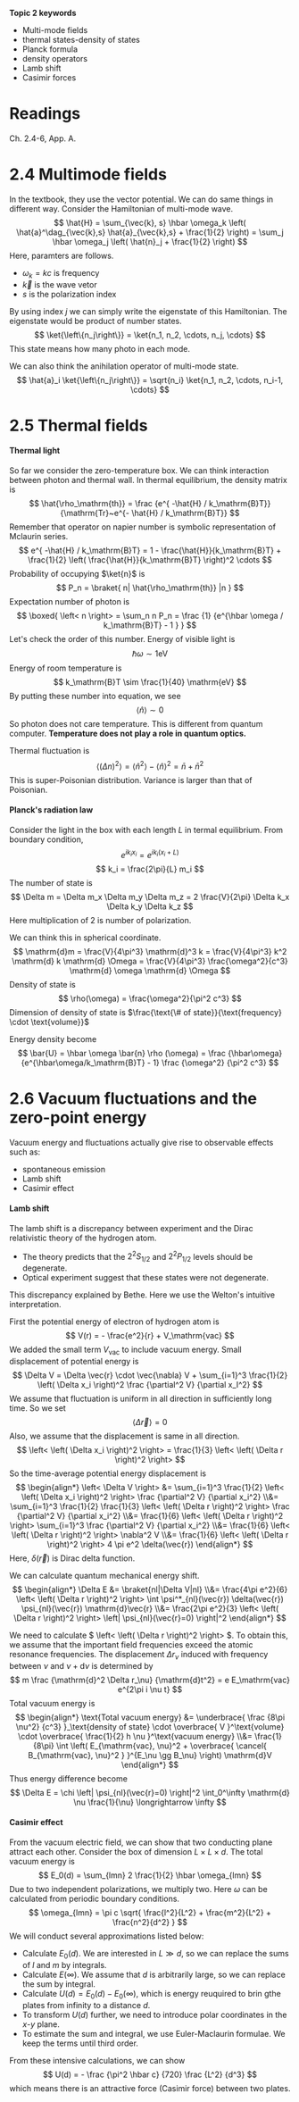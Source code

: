 __Topic 2 keywords__
- Multi-mode fields
- thermal states-density of states
- Planck formula
- density operators
- Lamb shift
- Casimir forces

# __Readings__
Ch. 2.4-6, App. A.

# __2.4 Multimode fields__
In the textbook, they use the vector potential. 
We can do same things in different way.
Consider the Hamiltonian of multi-mode wave.
$$
    \hat{H}
    =
    \sum_{\vec{k}, s}
    \hbar \omega_k
    \left(
        \hat{a}^\dag_{\vec{k},s}
        \hat{a}_{\vec{k},s}
        +
        \frac{1}{2}
    \right)
    =
    \sum_j
    \hbar \omega_j
    \left(
        \hat{n}_j
        +
        \frac{1}{2}
    \right)
$$
Here, paramters are follows.
- $\omega_k=kc$ is frequency
- $\vec{k}$ is the wave vetor
- $s$ is the polarization index

By using index $j$ we can simply write the eigenstate of this Hamiltonian.
The eigenstate would be product of number states.
$$
    \ket{\left\{n_j\right\}}
    =
    \ket{n_1, n_2, \cdots, n_j, \cdots}
$$
This state means how many photo in each mode.

We can also think the anihilation operator of multi-mode state.
$$
    \hat{a}_i
    \ket{\left\{n_j\right\}}
    =
    \sqrt{n_i}
    \ket{n_1, n_2, \cdots, n_i-1, \cdots}
$$

# __2.5 Thermal fields__
#### Thermal light
So far we consider the zero-temperature box.
We can think interaction between photon and thermal wall.
In thermal equilibrium, the density matrix is
$$
    \hat{\rho_\mathrm{th}}
    =
    \frac
    {e^{ -\hat{H} / k_\mathrm{B}T}}
    {\mathrm{Tr}~e^{- \hat{H} / k_\mathrm{B}T}}
$$
Remember that operator on napier number is symbolic representation of Mclaurin 
series.
$$
    e^{ -\hat{H} / k_\mathrm{B}T}
    =
    1 
    - 
    \frac{\hat{H}}{k_\mathrm{B}T}
    +
    \frac{1}{2}
    \left(
        \frac{\hat{H}}{k_\mathrm{B}T}
    \right)^2
    \cdots
$$
Probability of occupying $\ket{n}$ is
$$
    P_n 
    =
    \braket{
        n|
        \hat{\rho_\mathrm{th}}
        |n
    }
$$
Expectation number of photon is 
$$
    \boxed{
    \left< n \right>
    =
    \sum_n
    n P_n
    =
    \frac
    {1}
    {e^{\hbar \omega / k_\mathrm{B}T}  - 1 }
    }
$$
Let's check the order of this number.
Energy of visible light is 
$$
    \hbar \omega
    \sim
    1
    \mathrm{eV}
$$
Energy of room temperature is
$$
    k_\mathrm{B}T
    \sim
    \frac{1}{40}
    \mathrm{eV}
$$
By putting these number into equation, we see
$$
    \left< \hat{n} \right>
    \sim
    0
$$
So photon does not care temperature. This is different from quantum computer.
**Temperature does not play a role in quantum optics.**

Thermal fluctuation is
$$
    \left< \left( \Delta n \right)^2 \right>
    =
    \left< \hat{n}^2 \right>
    -
    \left< \hat{n} \right>^2
    =
    \bar{n}
    +
    \bar{n}^2
$$
This is super-Poisonian distribution. Variance is larger than that of Poisonian.
#### Planck's radiation law
Consider the light in the box with each length $L$ in termal equilibrium.
From boundary condition,
$$
    e^{i k_i x_i}
    =
    e^{i k_i (x_i+L)}
$$
$$
    k_i 
    =
    \frac{2\pi}{L} 
    m_i
$$
The number of state is 
$$
    \Delta m
    =
    \Delta m_x
    \Delta m_y
    \Delta m_z
    =
    2
    \frac{V}{2\pi}
    \Delta k_x
    \Delta k_y
    \Delta k_z
$$
Here multiplication of 2 is number of polarization.

We can think this in spherical coordinate.
$$
    \mathrm{d}m
    =
    \frac{V}{4\pi^3}
    \mathrm{d}^3 k
    =
    \frac{V}{4\pi^3}
    k^2
    \mathrm{d} k
    \mathrm{d} \Omega
    =
    \frac{V}{4\pi^3}
    \frac{\omega^2}{c^3}
    \mathrm{d} \omega
    \mathrm{d} \Omega
$$
Density of state is 
$$
    \rho(\omega)
    =
    \frac{\omega^2}{\pi^2 c^3}
$$
Dimension of density of state is 
$\frac{\text{\# of state}}{\text{frequency} \cdot \text{volume}}$

Energy density become
$$
    \bar{U}
    =
    \hbar \omega \bar{n} \rho (\omega)
    =
    \frac
    {\hbar\omega}
    {e^{\hbar\omega/k_\mathrm{B}T} - 1}
    \frac
    {\omega^2}
    {\pi^2 c^3}
$$

# __2.6 Vacuum fluctuations and the zero-point energy__
Vacuum energy and fluctuations actually give rise to observable effects such as:
- spontaneous emission
- Lamb shift 
- Casimir effect
#### Lamb shift
The lamb shift is a discrepancy between experiment and the Dirac relativistic
theory of the hydrogen atom.
- The theory predicts that the $2^2S_{1/2}$ and $2^2P_{1/2}$ levels should be degenerate.
- Optical experiment suggest that these states were not degenerate.

This discrepancy explained by Bethe. Here we use the Welton's intuitive 
interpretation.

First the potential energy of electron of hydrogen atom is
$$
    V(r)
    =
    -
    \frac{e^2}{r}
    +
    V_\mathrm{vac}
$$
We added the small term $V_\mathrm{vac}$ to include vacuum energy.
Small displacement of potential energy is 
$$
    \Delta V 
    =
    \Delta \vec{r}
    \cdot
    \vec{\nabla} V
    +
    \sum_{i=1}^3
    \frac{1}{2}
    \left(
        \Delta x_i
    \right)^2
    \frac
    {\partial^2 V}
    {\partial x_I^2}
$$
We assume that fluctuation is uniform in all direction in sufficiently long time. 
So we set 
$$ 
    \left< \Delta \vec{r} \right> = 0 
$$
Also, we assume that the displacement is same in all direction. 
$$
    \left< 
        \left( 
            \Delta x_i 
        \right)^2 
    \right> 
    = 
    \frac{1}{3} 
    \left< 
        \left( 
            \Delta r
        \right)^2 
    \right>
$$
So the time-average potential energy displacement is 
$$
\begin{align*}
    \left<
        \Delta V
    \right>
    &=
    \sum_{i=1}^3
    \frac{1}{2}
    \left<
        \left(
            \Delta x_i
        \right)^2
    \right>
    \frac
    {\partial^2 V}
    {\partial x_i^2}
    \\&=
    \sum_{i=1}^3
    \frac{1}{2}
    \frac{1}{3}
    \left<
        \left( 
            \Delta r
        \right)^2 
    \right>
    \frac
    {\partial^2 V}
    {\partial x_i^2}
    \\&=
    \frac{1}{6}
    \left<
        \left( 
            \Delta r
        \right)^2 
    \right>
    \sum_{i=1}^3
    \frac
    {\partial^2 V}
    {\partial x_i^2}
    \\&=
    \frac{1}{6}
    \left<
        \left( 
            \Delta r
        \right)^2 
    \right>
    \nabla^2 V
    \\&=
    \frac{1}{6}
    \left<
        \left( 
            \Delta r
        \right)^2 
    \right>
    4 \pi e^2 \delta(\vec{r})
\end{align*}
$$
Here, $\delta(\vec{r})$ is Dirac delta function.

We can calculate quantum mechanical energy shift.
$$
\begin{align*}
    \Delta E
    &=
    \braket{nl|\Delta V|nl}
    \\&=
    \frac{4\pi e^2}{6}
    \left<
        \left( 
            \Delta r
        \right)^2 
    \right>
    \int
    \psi^*_{nl}(\vec{r})
    \delta(\vec{r})
    \psi_{nl}(\vec{r})
    \mathrm{d}\vec{r}
    \\&=
    \frac{2\pi e^2}{3}
    \left<
        \left( 
            \Delta r
        \right)^2 
    \right>
    \left|
        \psi_{nl}(\vec{r}=0)
    \right|^2
\end{align*}
$$

We need to calculate 
$
    \left<
        \left( 
            \Delta r
        \right)^2 
    \right>
$.
To obtain this, we assume that the important field frequencies exceed the atomic
resonance frequencies.
The displacement $\Delta r_\nu$ induced with frequency between $\nu$ and 
$\nu+\mathrm{d}\nu$ is determined by
$$
    m
    \frac
    {\mathrm{d}^2 \Delta r_\nu}
    {\mathrm{d}t^2}
    =
    e E_\mathrm{vac} e^{2\pi i \nu t}
$$
Total vacuum energy is 
$$
\begin{align*}
    \text{Total vacuum energy}
    &=
    \underbrace{
    \frac
    {8\pi \nu^2}
    {c^3}
    }_\text{density of state}
    \cdot 
    \overbrace{
    V
    }^\text{volume}
    \cdot 
    \overbrace{
    \frac{1}{2}
    h \nu
    }^\text{vacuum energy}
    \\&=
    \frac{1}{8\pi}
    \int
    \left(
        E_{\mathrm{vac}, \nu}^2
        +
        \overbrace{
            \cancel{
                B_{\mathrm{vac}, \nu}^2
            }
        }^{E_\nu \gg B_\nu}
    \right)
    \mathrm{d}V
\end{align*}
$$
Thus energy difference become
$$
    \Delta E
    =
    \chi 
    \left|
        \psi_{nl}(\vec{r}=0)
    \right|^2
    \int_0^\infty 
    \mathrm{d} \nu
    \frac{1}{\nu}
    \longrightarrow
    \infty
$$

#### Casimir effect
From the vacuum electric field, we can show that two conducting plane attract 
each other.
Consider the box of dimension $L\times L \times d$. 
The total vacuum energy is 
$$
    E_0(d)
    =
    \sum_{lmn}
    2
    \frac{1}{2}
    \hbar \omega_{lmn}
$$
Due to two independent polarizations, we multiply two.
Here $\omega$ can be calculated from periodic boundary conditions.
$$
    \omega_{lmn}
    =
    \pi c
    \sqrt{
        \frac{l^2}{L^2}
        +
        \frac{m^2}{L^2}
        +
        \frac{n^2}{d^2}
    }
$$
We will conduct several approximations listed below:
- Calculate $E_0(d)$. We are interested in $L \gg d$, so we can replace the sums of $l$ and $m$ by integrals.
- Calculate $E(\infty)$. We assume that $d$ is arbitrarily large, so we can replace the sum by integral.
- Calculate $U(d)=E_0(d)-E_0(\infty)$, which is energy reuquired to brin gthe plates from infinity to a distance $d$.
- To transform $U(d)$ further, we need to introduce polar coordinates in the $x$-$y$ plane.
- To estimate the sum and integral, we use Euler-Maclaurin formulae. We keep the terms until third order.

From these intensive calculations, we can show 
$$
    U(d)
    =
    -
    \frac
    {\pi^2 \hbar c}
    {720}
    \frac
    {L^2}
    {d^3}
$$
which means there is an attractive force (Casimir force) between two plates.
